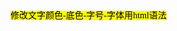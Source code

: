 <span style='color:black;background:yellow;font-size:文字大小;font-family:consolas;'>
修改文字颜色-底色-字号-字体用html语法
</span>